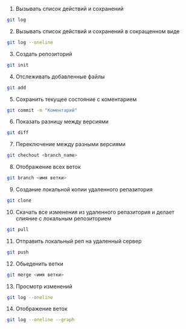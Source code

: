 1. Вызывать список действий и сохранений
```sh
git log
```
2. Вызывать список действий и сохранений в сокращенном виде
```sh
git log --oneline
```
3. Создать репозиторий
```sh
git init 
```
4. Отслеживать добавленные файлы
```sh
git add 
```
5. Сохранить текущее состояние с коментарием
```sh
git commit -m "Коментарий"
```
6. Показать разницу между версиями
```sh
git diff 
```
7. Переключение между разными версиями

```sh
git chechout <branch_name>
```
8. Отображение всех веток
```sh
git branch <имя ветки>
```
9. Создание локальной копии удаленного репазитория
```sh
git clone
```
10. Скачать все изменения из удаленного репазитория и делает слияние с локальным репозиторием

```sh
git pull
```
11. Отправить локальный реп на удаленный сервер
```sh
git push
```
12. Обьеденить ветки
```sh
git merge <имя ветки>
```
13. Просмотр изменений
```sh
git log --oneline
```
14. Отображение веток
```sh
git log --oneline --graph
```